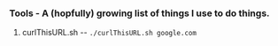 ### Tools - A (hopfully) growing list of things I use to do things.

1. curlThisURL.sh -- `./curlThisURL.sh google.com`
